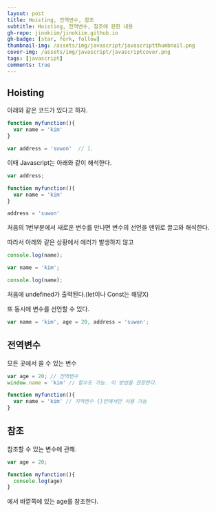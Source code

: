 ```yaml
---
layout: post
title: Hoisting, 전역변수, 참조
subtitle: Hoisting, 전역변수, 참조에 관한 내용
gh-repo: jinokiim/jinokiim.github.io
gh-badge: [star, fork, follow]
thumbnail-img: /assets/img/javascript/javascriptthumbnail.png
cover-img: /assets/img/javascript/javascriptcover.png
tags: [javascript]
comments: true
---
```






## Hoisting

아래와 같은 코드가 있다고 하자.
```javascript
function myfunction(){
  var name = 'kim'
}

var address = 'suwon'  // 1.
```
이때 Javascript는 아래와 같이 해석한다.
```javascript
var address;

function myfunction(){
  var name = 'kim'
}

address = 'suwon'
```
처음의 1번부분에서 새로운 변수를 만나면 변수의 선언을 맨위로 끌고와 해석한다.

따라서 아래와 같은 상황에서 에러가 발생하지 않고

```javascript
console.log(name);

var name = 'kim';

console.log(name);
```
처음에 undefined가 출력된다.(let이나 Const는 해당X)

또 동시에 변수를 선언할 수 있다.
```javascript
var name = 'kim', age = 20, address = 'suwon';
```

## 전역변수
모든 곳에서 쓸 수 있는 변수
```javascript
var age = 20; // 전역변수
window.name = 'kim' // 함수도 가능. 이 방법을 권장한다.

function myfunction(){
  var name = 'kim' // 지역변수 {}안에서만 사용 가능
}
```


## 참조

참조할 수 있는 변수에 관해.
```javascript
var age = 20;

function myfunction(){
  console.log(age)
}
```
에서 바깥쪽에 있는 age를 참조한다.
